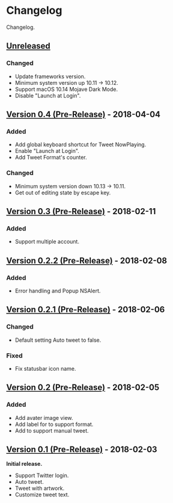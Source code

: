 # Changelog
Changelog.

## [Unreleased]
### Changed
* Update frameworks version.
* Minimum system version up 10.11 -> 10.12.
* Support macOS 10.14 Mojave Dark Mode.
* Disable "Launch at Login".

## [Version 0.4 (Pre-Release)][0.4] - 2018-04-04
### Added
* Add global keyboard shortcut for Tweet NowPlaying.
* Enable "Launch at Login".
* Add Tweet Format's counter.

### Changed
* Minimum system version down 10.13 -> 10.11.
* Get out of editing state by escape key.

## [Version 0.3 (Pre-Release)][0.3] - 2018-02-11
### Added
* Support multiple account.

## [Version 0.2.2 (Pre-Release)][0.2.2] - 2018-02-08
### Added
* Error handling and Popup NSAlert.

## [Version 0.2.1 (Pre-Release)][0.2.1] - 2018-02-06
### Changed
* Default setting Auto tweet to false.

### Fixed
* Fix statusbar icon name.

## [Version 0.2 (Pre-Release)][0.2] - 2018-02-05
### Added
* Add avater image view.
* Add label for to support format.
* Add to support manual tweet.

## [Version 0.1 (Pre-Release)][0.1] - 2018-02-03
**Initial release.**
* Support Twitter login.
* Auto tweet.
* Tweet with artwork.
* Customize tweet text.

[Unreleased]: https://github.com/kPherox/NowPlayingTweet/compare/0.4...HEAD
[0.4]: https://github.com/kPherox/NowPlayingTweet/compare/0.3...0.4
[0.3]: https://github.com/kPherox/NowPlayingTweet/compare/0.2.2...0.3
[0.2.2]: https://github.com/kPherox/NowPlayingTweet/compare/0.2.1...0.2.2
[0.2.1]: https://github.com/kPherox/NowPlayingTweet/compare/0.2...0.2.1
[0.2]: https://github.com/kPherox/NowPlayingTweet/compare/0.1...0.2
[0.1]: https://github.com/kPherox/NowPlayingTweet/compare/a7bdeb...0.1

